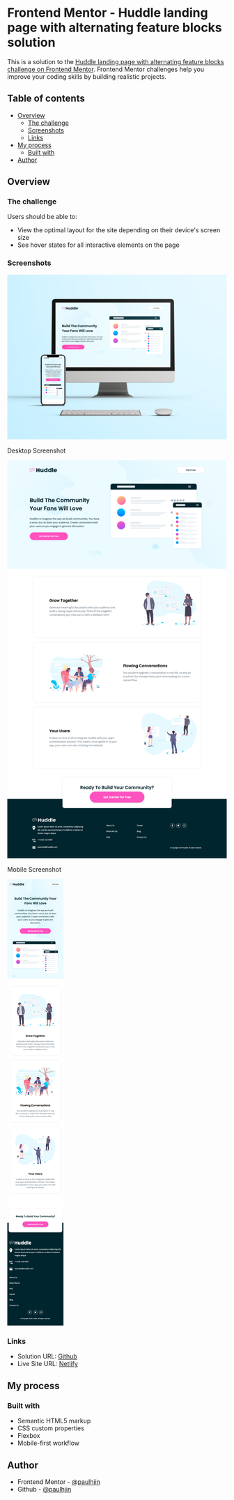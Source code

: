 # Frontend Mentor - Huddle landing page with alternating feature blocks solution

This is a solution to the [Huddle landing page with alternating feature blocks challenge on Frontend Mentor](https://www.frontendmentor.io/challenges/huddle-landing-page-with-alternating-feature-blocks-5ca5f5981e82137ec91a5100). Frontend Mentor challenges help you improve your coding skills by building realistic projects. 

## Table of contents

- [Overview](#overview)
  - [The challenge](#the-challenge)
  - [Screenshots](#screenshots)
  - [Links](#links)
- [My process](#my-process)
  - [Built with](#built-with)
- [Author](#author)

## Overview

### The challenge

Users should be able to:

- View the optimal layout for the site depending on their device's screen size
- See hover states for all interactive elements on the page

### Screenshots

![Desktop and mobile mockup](./screenshots/mockup.png)

Desktop Screenshot

![Desktop screenshot](./screenshots/desktop.png)

Mobile Screenshot

![Mobile screenshot](./screenshots/mobile.png)

### Links

- Solution URL: [Github](https://github.com/paulhjin/frontendmentor/tree/master/21-huddle-landing-feature-blocks)
- Live Site URL: [Netlify](https://pjin-fem-huddling-landing-feature.netlify.app)

## My process

### Built with

- Semantic HTML5 markup
- CSS custom properties
- Flexbox
- Mobile-first workflow

## Author
- Frontend Mentor - [@paulhjin](https://www.frontendmentor.io/profile/paulhjin)
- Github - [@paulhjin](https://github.com/paulhjin/)